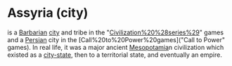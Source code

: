 # Assyria (city)

 is a [Barbarian](Barbarian) [city](city) and tribe in the "[Civilization%20%28series%29](Civilization)" games and a [Persian](Persian) city in the [Call%20to%20Power%20games]("Call to Power" games). In real life, it was a major ancient [Mesopotamia](Mesopotamia)n civilization which existed as a [city-state](city-state), then to a territorial state, and eventually an empire.